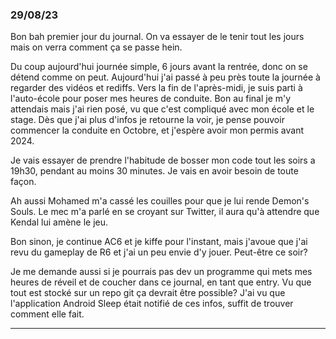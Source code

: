 ### 29/08/23

Bon bah premier jour du journal. On va  essayer de le tenir tout les jours mais on verra comment ça se passe hein.

Du coup aujourd'hui journée simple, 6 jours avant la rentrée, donc on se détend comme on peut. Aujourd'hui j'ai passé à peu près toute la journée à regarder des vidéos et rediffs. Vers la fin de l'après-midi, je suis parti à l'auto-école pour poser mes heures de conduite. Bon au final je m'y attendais mais j'ai rien posé, vu que c'est compliqué avec mon école et le stage. Dès que j'ai plus d'infos je retourne la voir, je pense pouvoir commencer la conduite en Octobre, et j'espère avoir mon permis avant 2024.

Je vais essayer de prendre l'habitude de bosser mon code tout les soirs a 19h30, pendant au moins 30 minutes. Je vais en avoir besoin de toute façon.

Ah aussi Mohamed m'a cassé les couilles pour que je lui rende Demon's Souls. Le mec m'a parlé en se croyant sur Twitter, il aura qu'à attendre que Kendal lui amène le jeu.

Bon sinon, je continue AC6 et je kiffe pour l'instant, mais j'avoue que j'ai revu du gameplay de R6 et j'ai un peu envie d'y jouer. Peut-être ce soir?

Je me demande aussi si je pourrais pas dev un programme qui mets mes heures de réveil et de coucher dans ce journal, en tant que entry. Vu que tout est stocké sur un repo git ça devrait être possible? J'ai vu que l'application Android Sleep était notifié de ces infos, suffit de trouver comment elle fait.

___
